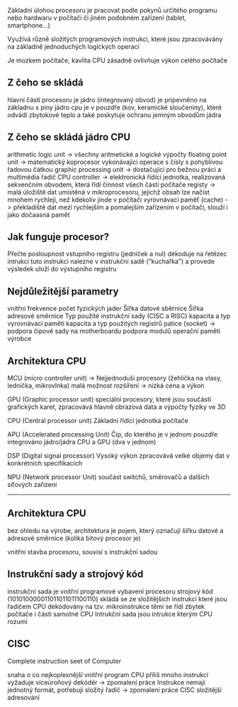 Základní úlohou procesoru je pracovat podle pokynů určitého programu nebo hardwaru v počítači či jiném podobném zařízení (tablet, smartphone...)

Využívá různě složitých programových instrukcí, které jsou zpracovávány na základně jednoduchých logických operací

Je mozkem počítače, kavlita CPU zásadně ovlivňuje výkon celého počítače

## Z čeho se skládá
hlavní částí procesoru je jádro (integrovaný obvod)
je pripevněno na základnu s piny
jádro cpu je v pouzdře (kov, keramické sloučeniny), které odvádí zbytokové teplo a také poskytuje ochranu jemným obvodům jádra

## Z čeho se skládá jádro CPU
arithmetic logic unit -> všechny aritmetické a logické výpočty
floating point unit -> matematický koprocesor vykonávající operace s čísly s pohyblivou řadovou čátkou
graphic processing unit -> dostačující pro bežnou práci a multimédia
řadič CPU controller -> elektronická řídící jednotka, realizovaná sekvenčním obvodem, která řídí činnost všech částí počítače
registy -> malá úložiště dat umístěná v mikroprocesoru, jejichž obsah lze načíst mnohem rychleji, než kdekoliv jinde v počítači
vyrovnávací paměť (cache) -> překladiště dat mezi rychlejším a pomalejším zařízením v počítači, slouží i jako dočaasná pamět

## Jak funguje procesor?
Přečte posloupnost vstupního registru (jedniček a nul)
dékoduje na řetězec intrukcí
tuto instrukci  nalezne v instrukční sadě ("kuchařka") a provede
výsledek uloží do výstupního registru

## Nejdůležitější parametry
vnitřní frekvence
počet fyzických jader
Šířka datové sběrnice
Šířka adresové směrnice
Typ použité instrukční sady (CISC a RISC)
kapacita a typ vyrovnávací paměti
kapacita a typ použitých registrů
patice (socket) -> podpora čipové sady na motherboardu
podpora modulů operační paměti
výrobce

## Architektura CPU
MCU (micro controller unit) -> Nejjednoduší procesory (žehlička na vlasy, lednička, mikrovlnka) malá možnost rozšíření -> nízká cena a výkon

GPU (Graphic processor unit) 
speciální procesory, které jsou součástí grafických karet, zpracovává hlavně obrazová data a výpočty fyziky ve 3D

CPU (Central processor unit)
Základní řídící jednotka počítače

APU (Accelerated processing Unit)
Čip, do kterého je v jednom pouzdře integrováno jádro/jádra CPU a GPU (dva v jednom)

DSP (Digital signal processor)
Vysoký výkon
zpracovává velké objemy dat v konkrétních specifikacích

NPU (Network processor Unit)
součást switchů, směrovačů a dalších síťových zařízení

---

## Architektura CPU
bez ohledu na výrobe, architektura je pojem, který označují šířku datové a adresové směrnice (kolika bitový procesor je)

vnitřní stavba procesoru, souvisí s instrukční sadou

## Instrukční sady a strojový kód
instrukční sada je vnitřní programové vybavení procesoru
strojový kód (101010000011011011011100110)
skládá se ze složitějších instrukcí  které jsou řadičem CPU dekódovány na tzv. mikroinstrukce
těmi se řídí zbytek počítače i části samotné CPU
Intrukční sada jsou intrukce kterým CPU rozumí

## CISC
Complete instruction seet of Computer

snaha o co nejkoplexnější vnitřní program CPU
 příliš mnoho instrukcí vyžaduje víceúroňový dekódér -> zpomalení práce
 Instrukce nemají jednotný formát, potřebuji složitý řadič -> zpomalení práce
 CISC složitější adresování